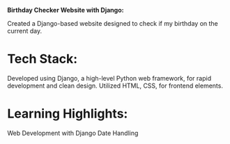**Birthday Checker Website with Django:**

Created a Django-based website designed to check if my birthday on the current day.

# Tech Stack:

Developed using Django, a high-level Python web framework, for rapid development and clean design.
Utilized HTML, CSS, for frontend elements.

# Learning Highlights:

Web Development with Django
Date Handling

